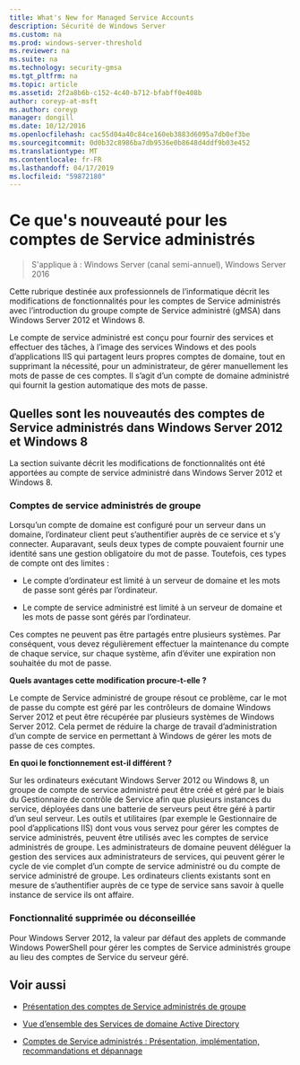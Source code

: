 ```yaml
---
title: What's New for Managed Service Accounts
description: Sécurité de Windows Server
ms.custom: na
ms.prod: windows-server-threshold
ms.reviewer: na
ms.suite: na
ms.technology: security-gmsa
ms.tgt_pltfrm: na
ms.topic: article
ms.assetid: 2f2a8b6b-c152-4c40-b712-bfabff0e408b
author: coreyp-at-msft
ms.author: coreyp
manager: dongill
ms.date: 10/12/2016
ms.openlocfilehash: cac55d04a40c84ce160eb3883d6095a7db0ef3be
ms.sourcegitcommit: 0d0b32c8986ba7db9536e0b8648d4ddf9b03e452
ms.translationtype: MT
ms.contentlocale: fr-FR
ms.lasthandoff: 04/17/2019
ms.locfileid: "59872180"
---
```

# <a name="what39s-new-for-managed-service-accounts"></a>Ce que&#39;s nouveauté pour les comptes de Service administrés

>S'applique à : Windows Server (canal semi-annuel), Windows Server 2016

Cette rubrique destinée aux professionnels de l’informatique décrit les modifications de fonctionnalités pour les comptes de Service administrés avec l’introduction du groupe compte de Service administré (gMSA) dans Windows Server 2012 et Windows 8.

Le compte de service administré est conçu pour fournir des services et effectuer des tâches, à l’image des services Windows et des pools d’applications IIS qui partagent leurs propres comptes de domaine, tout en supprimant la nécessité, pour un administrateur, de gérer manuellement les mots de passe de ces comptes. Il s’agit d’un compte de domaine administré qui fournit la gestion automatique des mots de passe.

## <a name="versions"></a>Quelles sont les nouveautés des comptes de Service administrés dans Windows Server 2012 et Windows 8
La section suivante décrit les modifications de fonctionnalités ont été apportées au compte de service administré dans Windows Server 2012 et Windows 8.

### <a name="group-managed-service-accounts"></a>Comptes de service administrés de groupe
Lorsqu’un compte de domaine est configuré pour un serveur dans un domaine, l’ordinateur client peut s’authentifier auprès de ce service et s’y connecter. Auparavant, seuls deux types de compte pouvaient fournir une identité sans une gestion obligatoire du mot de passe. Toutefois, ces types de compte ont des limites :

-   Le compte d’ordinateur est limité à un serveur de domaine et les mots de passe sont gérés par l’ordinateur.

-   Le compte de service administré est limité à un serveur de domaine et les mots de passe sont gérés par l’ordinateur.

Ces comptes ne peuvent pas être partagés entre plusieurs systèmes. Par conséquent, vous devez régulièrement effectuer la maintenance du compte de chaque service, sur chaque système, afin d’éviter une expiration non souhaitée du mot de passe.

**Quels avantages cette modification procure-t-elle ?**

Le compte de Service administré de groupe résout ce problème, car le mot de passe du compte est géré par les contrôleurs de domaine Windows Server 2012 et peut être récupérée par plusieurs systèmes de Windows Server 2012. Cela permet de réduire la charge de travail d’administration d’un compte de service en permettant à Windows de gérer les mots de passe de ces comptes.

**En quoi le fonctionnement est-il différent ?**

Sur les ordinateurs exécutant Windows Server 2012 ou Windows 8, un groupe de compte de service administré peut être créé et géré par le biais du Gestionnaire de contrôle de Service afin que plusieurs instances du service, déployées dans une batterie de serveurs peut être géré à partir d’un seul serveur. Les outils et utilitaires (par exemple le Gestionnaire de pool d’applications IIS) dont vous vous servez pour gérer les comptes de service administrés, peuvent être utilisés avec les comptes de service administrés de groupe. Les administrateurs de domaine peuvent déléguer la gestion des services aux administrateurs de services, qui peuvent gérer le cycle de vie complet d’un compte de service administré ou du compte de service administré de groupe. Les ordinateurs clients existants sont en mesure de s’authentifier auprès de ce type de service sans savoir à quelle instance de service ils ont affaire.

### <a name="interoperability"></a>Fonctionnalité supprimée ou déconseillée
Pour Windows Server 2012, la valeur par défaut des applets de commande Windows PowerShell pour gérer les comptes de Service administrés groupe au lieu des comptes de Service du serveur géré.

## <a name="see-also"></a>Voir aussi

-   [Présentation des comptes de Service administrés de groupe](group-managed-service-accounts-overview.md)

-   [Vue d’ensemble des Services de domaine Active Directory](active-directory-domain-services-overview.md)

-   [Comptes de Service administrés : Présentation, implémentation, recommandations et dépannage](http://blogs.technet.com/b/askds/archive/20../managed-service-accounts-understanding-implementing-best-practices-and-troubleshooting.aspx)


